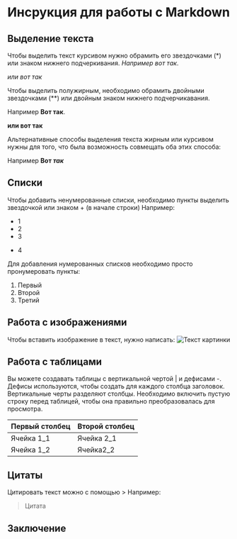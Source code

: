 # Инсрукция для работы с Markdown

## Выделение текста
Чтобы выделить текст курсивом нужно обрамить его звездочками (*) или знаком нижнего подчеркивания.
*Например вот так*.

_или вот так_

Чтобы выделить полужирным, необходимо обрамить двойными звездочками (**) или двойным знаком нижнего подчерчикавания.

Например **Вот так**.

__или вот так__

Альтернативные способы выделения текста жирным или курсивом нужны для того, что была возможность совмещать оба этих способа:

Например __Вот *так*__

## Списки

Чтобы добавить ненумерованные списки, необходимо пункты выделить звездочкой или знаком + (в начале строки)
Например:
* 1
* 2
* 3
+ 4

Для добавления нумерованных списков необходимо просто пронумеровать пункты:

1. Первый
2. Второй
3. Третий

## Работа с изображениями

Чтобы вставить изображение в текст, нужно написать:
![Текст картинки](кот.avif)

## Работа с таблицами

Вы можете создавать таблицы с вертикальной чертой | и дефисами -. Дефисы используются, чтобы создать для каждого столбца заголовок. Вертикальные черты разделяют столбцы. Необходимо включить пустую строку перед таблицей, чтобы она правильно преобразовалась для просмотра.

| Первый столбец  | Второй столбец |
| ------------- | ------------- |
| Ячейка 1_1 | Ячейка 2_1  |
| Ячейка 1_2  | Ячейка2_2  |

## Цитаты

Цитировать текст можно с помощью >
Например:
> Цитата

## Заключение